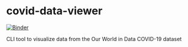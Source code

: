 # covid-data-viewer
[![Binder](https://mybinder.org/badge_logo.svg)](https://mybinder.org/v2/gh/andrekorol/covid-data-viewer/master)

CLI tool to visualize data from the Our World in Data COVID-19 dataset
